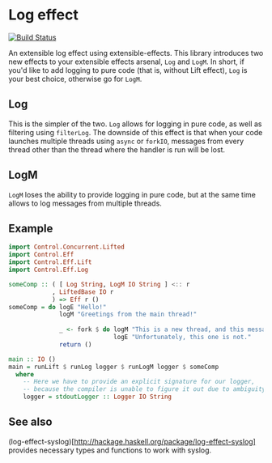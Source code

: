 # Log effect

[![Build Status](https://secure.travis-ci.org/greydot/log-effect.png)](http://travis-ci.org/greydot/log-effect)

An extensible log effect using extensible-effects. This library introduces two
new effects to your extensible effects arsenal, `Log` and `LogM`. In short, if
you'd like to add logging to pure code (that is, without Lift effect), `Log` is
your best choice, otherwise go for `LogM`.

## Log

This is the simpler of the two. `Log` allows for logging in pure code, as well
as filtering using `filterLog`. The downside of this effect is that when your
code launches multiple threads using `async` or `forkIO`, messages from every
thread other than the thread where the handler is run will be lost.

## LogM

`LogM` loses the ability to provide logging in pure code, but at the same time
allows to log messages from multiple threads.

## Example

```haskell
import Control.Concurrent.Lifted
import Control.Eff
import Control.Eff.Lift
import Control.Eff.Log

someComp :: ( [ Log String, LogM IO String ] <:: r
            , LiftedBase IO r
            ) => Eff r ()
someComp = do logE "Hello!"
              logM "Greetings from the main thread!"
              
              _ <- fork $ do logM "This is a new thread, and this message is still visible."
                             logE "Unfortunately, this one is not."
              return ()

main :: IO ()
main = runLift $ runLog logger $ runLogM logger $ someComp
  where
    -- Here we have to provide an explicit signature for our logger,
    -- because the compiler is unable to figure it out due to ambiguity.
    logger = stdoutLogger :: Logger IO String
```

## See also

(log-effect-syslog)[http://hackage.haskell.org/package/log-effect-syslog]
provides necessary types and functions to work with syslog.
